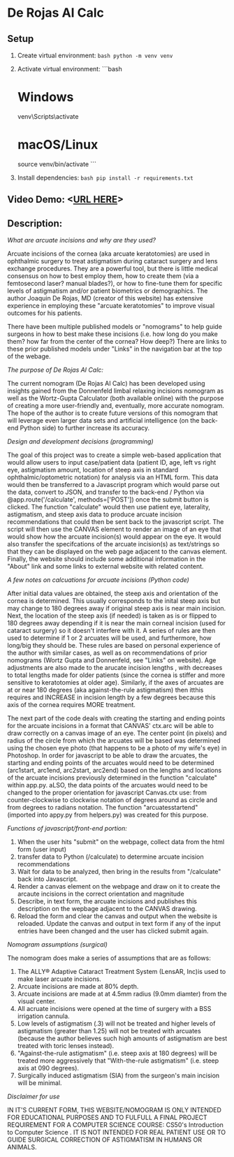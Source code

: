 # De Rojas AI Calc

## Setup
1. Create virtual environment:   ```bash
   python -m venv venv   ```

2. Activate virtual environment:   ```bash
   # Windows
   venv\Scripts\activate
   # macOS/Linux
   source venv/bin/activate   ```

3. Install dependencies:   ```bash
   pip install -r requirements.txt   ```


## Video Demo:  <[URL HERE](https://youtu.be/1WNCb5swXqw?si=JPf2HWXy9DbEge_M)>

## Description:

*What are arcuate incisions and why are they used?*

Arcuate incisions of the cornea (aka arcuate keratotomies) are used in ophthalmic surgery to treat astigmatism during cataract surgery and lens exchange procedures. They are a powerful tool, but there is little medical consensus on how to best employ them, how to create them (via a femtosecond laser? manual blades?), or how to fine-tune them for specific levels of astigmatism and/or patient biometrics or demographics. The author Joaquin De Rojas, MD (creator of this website) has extensive experience in employing these "arcuate keratotomies" to improve visual outcomes for his patients.

There have been multiple published models or "nomograms" to help guide surgeons in how to best make these incisions (i.e. how long do you make them? how far from the center of the cornea? How deep?) There are links to these prior published models under "Links" in the navigation bar at the top of the webage.

*The purpose of De Rojas AI Calc:*

The current nomogram (De Rojas AI Calc) has been developed using insights gained from the Donnenfeld limbal relaxing incisions nomogram as well as the Wortz-Gupta Calculator (both available online) with the purpose of creating a more user-friendly and, eventually, more accurate nomogram. The hope of the author is to create future versions of this nomogram that will leverage even larger data sets and artificial intelligence (on the back-end Python side) to further increase its accuracy.

*Design and development decisions (programming)*

The goal of this project was to create a simple web-based application that would allow users to input case/patient data (patient ID, age, left vs right eye, astigmatism amount, location of steep axis in standard ophthalmic/optometric notation) for analysis via an HTML form.  This data would then be transferred to a Javascript program which would parse out the data, convert to JSON, and transfer to the back-end / Python via @app.route('/calculate', methods=['POST']) once the submit button is clicked. The function "calculate" would then use patient eye, laterality, astigmatism, and steep axis data to produce arcuate incision recommendations that could then be sent back to the javascript script.  The script will then use the CANVAS element to render an image of an eye that would show how the arcuate incision(s) would appear on the eye.  It would also transfer the specifcations of the arcuate incision(s) as text/strings so that they can be displayed on the web page adjacent to the canvas element. Finally, the website should include some additional information in the "About" link and some links to external website with related content.  

*A few notes on calcuations for arcuate incisions (Python code)*

After initial data values are obtained, the steep axis and orientation of the cornea is determined.  This usually corresponds to the inital steep axis but may change to 180 degrees away if original steep axis is near main incision.  Next, the location of the steep axis (if needed) is taken as is or flipped to 180 degrees away depending if it is near the main corneal incision (used for cataract surgery) so it doesn't interfere with it.  A series of rules are then used to determine if 1 or 2 arcuates will be used, and furthermore, how long/big they should be.  These rules are based on personal experience of the author with similar cases, as well as on recommendations of prior nomograms (Wortz Gupta and Donnenfeld, see "Links" on website).  Age adjustments are also made to the arucate incision lengths , with decreases to total lengths made for older patients (since the cornea is stiffer and more sensitive to keratotomies at older age).  Similarly, if the axes of arcuates are at or near 180 degrees (aka against-the-rule astigmatism) then itthis requires and INCREASE in incision length by a few degrees because this axis of the cornea requires MORE treatment.

The next part of the code deals with creating the starting and ending points for the arcuate incisions in a format that CANVAS' ctx.arc will be able to draw correctly on a canvas image of an eye.  The center point (in pixels) and radius of the circle from which the arcuates will be based was determined using the chosen eye photo (that happens to be a photo of my wife's eye) in Photoshop.  In order for javascript to be able to draw the arcuates, the starting and ending points of the arcuates would need to be determined (arc1start, arc1end, arc2start, arc2end) based on the lengths and locations of the arcuate incisions previously determined in the function "calculate" within app.py.  aLSO, the data points of the arcuates would need to be changed to the proper orientation for javascript Canvas.ctx use: from counter-clockwise to clockwise notation of degrees around as circle and from degrees to radians notation. The function "arcuatesstartend" (imported into appy.py from helpers.py) was created for this purpose.


*Functions of javascript/front-end portion:*
1. When the user hits "submit" on the webpage, collect data from the html form (user input)
2. transfer data to Python (/calculate) to determine arcuate incision recommendations
3. Wait for data to be analyzed, then bring in the results from "/calculate" back into Javascript. 
4. Render a canvas element on the webpage and draw on it to create the arcaute incisions in the correct orientation and magnitude
5. Describe, in text form, the arcuate incisions and publishes this description on the wepbage adjacent to the CANVAS drawing.
6. Reload the form and clear the canvas and output when the website is reloaded.  Update the canvas and output in text form if any of the input entries have been changed and the user has clicked submit again.


*Nomogram assumptions (surgical)*

The nomogram does make a series of assumptions that are as follows:
1. The ALLY® Adaptive Cataract Treatment System (LensAR, Inc)is used to make laser arcuate incisions.
2. Arcuate incisions are made at 80% depth.
3. Arcuate incisions are made at at 4.5mm radius (9.0mm diamter) from the visual center.
4. All acruate incisions were opened at the time of surgery with a BSS irrigation cannula.
5. Low levels of astigmatism (.3) will not be treated and higher levels of astigmatism (greater than 1.25) will not be treated with arcuates (because the author believes such high amounts of astigmatism are best treated with toric lenses instead).
6. "Against-the-rule astigmatism" (i.e. steep axis at 180 degrees) will be treated more aggressively that "With-the-rule astigmatism" (i.e. steep axis at 090 degrees).
7. Surgically induced astigmatism (SIA) from the surgeon's main incision will be minimal.

*Disclaimer for use*

IN IT'S CURRENT FORM, THIS WEBSITE/NOMOGRAM IS ONLY INTENDED FOR EDUCATIONAL PURPOSES AND TO FULFULL A FINAL PROJECT REQUIREMENT FOR A COMPUTER SCIENCE COURSE: CS50's Introduction to Computer Science . IT IS NOT INTENDED FOR REAL PATIENT USE OR TO GUIDE SURGICAL CORRECTION OF ASTIGMATISM IN HUMANS OR ANIMALS.